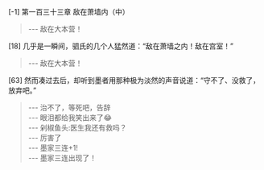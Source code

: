 
[-1] 第一百三十三章 敌在萧墙内（中）
>--- 敌在大本营！<br>

[18] 几乎是一瞬间，驷氏的几个人猛然道：“敌在萧墙之内！敌在宫室！”
>--- 敌在大本营！<br>

[63] 然而凑过去后，却听到墨者用那种极为淡然的声音说道：“守不了、没救了，放弃吧。”
>--- 治不了，等死吧，告辞<br>
>--- 眼泪都给我笑出来了😂<br>
>--- 剁椒鱼头:医生我还有救吗？<br>
>--- 厉害了<br>
>--- 墨家三连+1!<br>
>--- 墨家三连出现了！<br>
